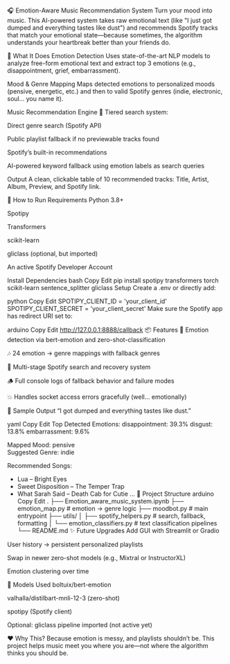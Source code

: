 🎧 Emotion-Aware Music Recommendation System
Turn your mood into music. This AI-powered system takes raw emotional text (like "I just got dumped and everything tastes like dust") and recommends Spotify tracks that match your emotional state—because sometimes, the algorithm understands your heartbreak better than your friends do.

🧠 What It Does
Emotion Detection
Uses state-of-the-art NLP models to analyze free-form emotional text and extract top 3 emotions (e.g., disappointment, grief, embarrassment).

Mood & Genre Mapping
Maps detected emotions to personalized moods (pensive, energetic, etc.) and then to valid Spotify genres (indie, electronic, soul... you name it).

Music Recommendation Engine
🎯 Tiered search system:

Direct genre search (Spotify API)

Public playlist fallback if no previewable tracks found

Spotify’s built-in recommendations

AI-powered keyword fallback using emotion labels as search queries

Output
A clean, clickable table of 10 recommended tracks: Title, Artist, Album, Preview, and Spotify link.

🚀 How to Run
Requirements
Python 3.8+

Spotipy

Transformers

scikit-learn

gliclass (optional, but imported)

An active Spotify Developer Account

Install Dependencies
bash
Copy
Edit
pip install spotipy transformers torch scikit-learn sentence_splitter gliclass
Setup
Create a .env or directly add:

python
Copy
Edit
SPOTIPY_CLIENT_ID = 'your_client_id'
SPOTIPY_CLIENT_SECRET = 'your_client_secret'
Make sure the Spotify app has redirect URI set to:

arduino
Copy
Edit
http://127.0.0.1:8888/callback
📦 Features
🧠 Emotion detection via bert-emotion and zero-shot-classification

🎶 24 emotion → genre mappings with fallback genres

🔁 Multi-stage Spotify search and recovery system

🪵 Full console logs of fallback behavior and failure modes

💥 Handles socket access errors gracefully (well… emotionally)

📸 Sample Output
“I got dumped and everything tastes like dust.”

yaml
Copy
Edit
Top Detected Emotions:
  disappointment: 39.3%
  disgust: 13.8%
  embarrassment: 9.6%

Mapped Mood: pensive  
Suggested Genre: indie

Recommended Songs:
- Lua – Bright Eyes
- Sweet Disposition – The Temper Trap
- What Sarah Said – Death Cab for Cutie
...
📁 Project Structure
arduino
Copy
Edit
.
├── Emotion_aware_music_system.ipynb
├── emotion_map.py             # emotion → genre logic
├── moodbot.py                 # main entrypoint
├── utils/
│   ├── spotify_helpers.py     # search, fallback, formatting
│   └── emotion_classifiers.py # text classification pipelines
└── README.md
✨ Future Upgrades
Add GUI with Streamlit or Gradio

User history → persistent personalized playlists

Swap in newer zero-shot models (e.g., Mixtral or InstructorXL)

Emotion clustering over time

🤖 Models Used
boltuix/bert-emotion

valhalla/distilbart-mnli-12-3 (zero-shot)

spotipy (Spotify client)

Optional: gliclass pipeline imported (not active yet)

❤️ Why This?
Because emotion is messy, and playlists shouldn’t be.
This project helps music meet you where you are—not where the algorithm thinks you should be.